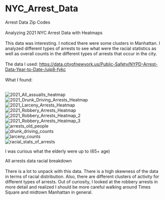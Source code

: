 # NYC_Arrest_Data
Arrest Data Zip Codes</br></br>
Analyzing 2021 NYC Arrest Data with Heatmaps</br></br>
This data was interesting. I noticed there were some clusters in Manhattan. I analyzed different types of arrests to see what were the racial statistics as well as overall counts in the different types of arrests that occur in the city.</br></br>
The data I used: https://data.cityofnewyork.us/Public-Safety/NYPD-Arrest-Data-Year-to-Date-/uip8-fykc</br></br>
What I found:</br></br>



![2021_All_assualts_heatmap](https://user-images.githubusercontent.com/62908910/161441633-db90bcda-8c04-4eff-a8e9-824827748321.PNG)</br>
![2021_Drunk_Driving_Arrests_Heatmap](https://user-images.githubusercontent.com/62908910/161441635-45ef6f2c-50b1-4d21-9ea0-351cf3a56c50.PNG)</br>
![2021_Larceny_Arrests_Heatmap](https://user-images.githubusercontent.com/62908910/161441637-9e5aa720-bca3-4f6f-9346-9a0446c9ba4b.PNG)</br>
![2021_Robbery_Arrests_Heatmap](https://user-images.githubusercontent.com/62908910/161441638-171e45a4-6dde-432d-9478-cb1b11ea3426.PNG)</br>
![2021_Robbery_Arrests_Heatmap_2](https://user-images.githubusercontent.com/62908910/161441639-e2514609-cbbd-4cd1-bb24-41a5db04c9be.PNG)</br>
![2021_Robbery_Arrests_Heatmap_3](https://user-images.githubusercontent.com/62908910/161441640-9391fb8e-b7af-4cf0-8c5d-8edc094f305f.PNG)</br>
![arrests_old_people](https://user-images.githubusercontent.com/62908910/161441641-1e25516f-ecbb-4ac8-ad36-dab5885a7f3a.PNG)</br>
![drunk_driving_counts](https://user-images.githubusercontent.com/62908910/161441642-a77edbb7-44bd-451a-9f40-b0b22593d05c.PNG)</br>
![larceny_counts](https://user-images.githubusercontent.com/62908910/161441643-59824485-fd93-4511-a004-ed36a18a11a5.PNG)</br>
![racial_stats_of_arrests](https://user-images.githubusercontent.com/62908910/161441644-ff6499a9-a554-4492-8bd9-0a5450cbdff2.PNG)</br>






I was curious what the elderly were up to (65+ age)</br>

All arrests data racial breakdown</br></br>
There is a lot to unpack with this data. There is a high skewness of the data in terms of racial distribution. Also, there are different clusters of activity for different types of arrests. Out of curiosity, I looked at the robbery arrests in more detail and realized I should be more careful walking around Times Square and midtown Manhattan in general.
